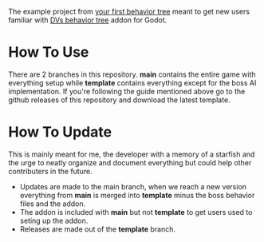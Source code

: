 The example project from [your first behavior tree](https://github.com/DissonantVoid/DVs-Behavior-Tree/blob/main/addons/DVs_behavior_tree/docs/(3)%20your%20first%20behavior%20tree.md) meant to get new users familiar with [DVs behavior tree](https://github.com/DissonantVoid/DVs-Behavior-Tree) addon for Godot.

# How To Use
There are 2 branches in this repository. **main** contains the entire game with everything setup while **template** contains everything except for the boss AI implementation. If you're following the guide mentioned above go to the github releases of this repository and download the latest template.

# How To Update
This is mainly meant for me, the developer with a memory of a starfish and the urge to neatly organize and document everything but could help other contributers in the future.

- Updates are made to the main branch, when we reach a new version everything from **main** is merged into **template** minus the boss behavior files and the addon.
- The addon is included with **main** but not **template** to get users used to seting up the addon.
- Releases are made out of the **template** branch.